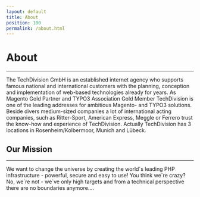 ```yaml
---
layout: default
title: About
position: 100
permalink: /about.html
---
```


# About
***

The TechDivision GmbH is an established internet agency who supports famous national and international customers with the planning, conception and implementation of web-based technologies already for years. As Magento Gold Partner and TYPO3 Association Gold Member TechDivision is one of the leading addresses for ambitious Magento- and TYPO3 solutions. Beside divers medium-sized companies a lot of international acting companies, such as Ritter-Sport, American Express, Meggle or Ferrero trust the know-how and experience of TechDivision. Actually TechDivision has 3 locations in Rosenheim/Kolbermoor, Munich and Lübeck.

## Our Mission
***

We want to change the universe by creating the world´s leading PHP infrastructure - powerful, secure and easy to use!
You think we´re crazy? No, we´re not - we´ve only high targets and from a technical perspective there are no boundaries anymore....